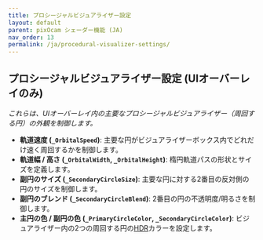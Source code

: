 ```yaml
---
title: プロシージャルビジュアライザー設定
layout: default
parent: pixOcam シェーダー機能 (JA)
nav_order: 13
permalink: /ja/procedural-visualizer-settings/
---
```


## プロシージャルビジュアライザー設定 (UIオーバーレイのみ)

*これらは、UIオーバーレイ内の主要なプロシージャルビジュアライザー（周回する円）の外観を制御します。*

*   **軌道速度 (`_OrbitalSpeed`)**:
    主要な円がビジュアライザーボックス内でどれだけ速く周回するかを制御します。
*   **軌道幅 / 高さ (`_OrbitalWidth`, `_OrbitalHeight`)**:
    楕円軌道パスの形状とサイズを定義します。
*   **副円のサイズ (`_SecondaryCircleSize`)**:
    主要な円に対する2番目の反対側の円のサイズを制御します。
*   **副円のブレンド (`_SecondaryCircleBlend`)**:
    2番目の円の不透明度/明るさを制御します。
*   **主円の色 / 副円の色 (`_PrimaryCircleColor`, `_SecondaryCircleColor`)**:
    ビジュアライザー内の2つの周回する円の[HDR](https://docs.unity3d.com/ja/current/Manual/HDRColorPicker.html)カラーを設定します。 